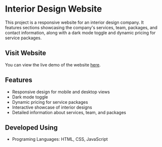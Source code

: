 # Interior Design Website

This project is a responsive website for an interior design company. It features sections showcasing the company's services, team, packages, and contact information, along with a dark mode toggle and dynamic pricing for service packages.


## Visit Website

You can view the live demo of the website [here](https://abirc0928.github.io/interior_design/).

## Features

- Responsive design for mobile and desktop views
- Dark mode toggle
- Dynamic pricing for service packages
- Interactive showcase of interior designs
- Detailed information about services, team, and packages

## Developed Using
* Programing Languages: HTML, CSS, JavaScript

